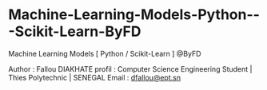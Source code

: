 # Machine-Learning-Models-Python---Scikit-Learn-ByFD

Machine Learning Models [ Python / Scikit-Learn ] @ByFD

Author : Fallou DIAKHATE
profil : Computer Science Engineering Student | Thies Polytechnic | SENEGAL
Email : dfallou@ept.sn
